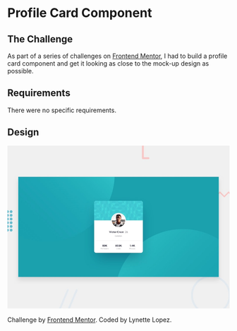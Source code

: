 # Profile Card Component

## The Challenge

As part of a series of challenges on [Frontend Mentor](https://www.frontendmentor.io), I had to build a profile card component and get it looking as close to the mock-up design as possible.

## Requirements

There were no specific requirements.

## Design

![Design preview for the Profile Card Component challenge](./img/preview.jpg)

Challenge by [Frontend Mentor](https://www.frontendmentor.io). Coded by Lynette Lopez.

